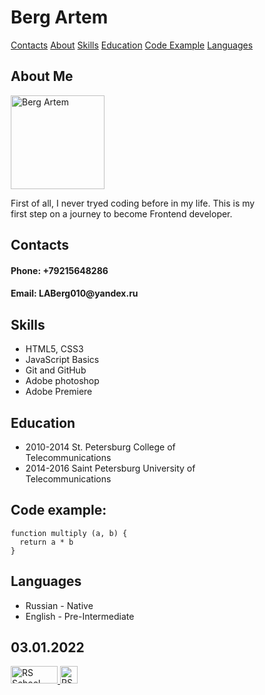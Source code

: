 
<!DOCTYPE html>
<html lang="en">
<head>
<title>Page Title</title>
<meta charset="UTF-8">
<meta name="viewport" content="width=device-width, initial-scale=1">
<style>
* {
    box-sizing: border-box;
}

body {
    font-family: Arial;
    margin: 0;
}

.header {
    padding: 80px;
    text-align: center;
    background: #4169E1;
    color: white;
}

.header h1 {
    font-size: 40px;
}

.navbar {
    overflow: hidden;
    background-color: #333;
}

.navbar a {
    float: left;
    display: block;
    color: white;
    text-align: center;
    padding: 14px 20px;
    text-decoration: none;
}


.navbar a.right {
    float: inline-end;
}

.navbar a:hover {
    background-color: #ddd;
    color: black;
}

.row {  
    display: -ms-flexbox; /* IE10 */
    display: flex;
    -ms-flex-wrap: wrap; /* IE10 */
    flex-wrap: wrap;
}

.side {
    -ms-flex: 30%; /* IE10 */
    flex: 30%;
    background-color: #f1f1f1;
    padding: 20px;
}

.main {   
    -ms-flex: 70%; /* IE10 */
    flex: 70%;
    background-color: white;
    padding: 20px;
}


.footer {
    padding: 20px;
    text-align: center;
    background: #4169E1;
}

.footerCourse {
  text-decoration: none;
}

.footerCourse img {
  display: block;
  width: 75px;
  height: 28px;
}

.footerGit img {
  display: block;
  width: 28px;
  height: 28px;
}

html {
  scroll-behavior: smooth;
}

.CodeExample {
  padding-block-start: 16px;
  padding-inline-end: 34px;
  padding-block-end: 16px;
  padding-left: 34px;
  margin-top: 0;
  margin-bottom: 0;
  font-family: monospace;
  font-size: 16px;
  line-height: 28px;
  background-color: #f5f5f5;
}


</style>
</head>
<body>

<div class="header">
  <h1>Berg Artem</h1>
</div>

<div class="navbar">
  <a href="#Contacts">Contacts</a>
  <a href="#About">About</a>
  <a href="#Skills">Skills</a>
  <a href="#Education">Education</a>
  <a href="#CodeExample">Code Example</a>
  <a href="#Languages">Languages</a>
</div>

<div class="row">
  <div class="side">
      <h2 id="About">About Me</h2>
      <img src="https://avatars.githubusercontent.com/u/93256627" width="150" height="150" alt="Berg Artem" />
      <p>First of all, I never tryed coding before in my life. This is my first step on a journey to become Frontend developer.</p>
  </div>
  <div class="main">
      <h2 id="Contacts">Contacts</h2>
      <h4 id="phone"><strong>Phone</strong>: +79215648286</h4>
      <h4 id="email"><strong>Email</strong>: LABerg010@yandex.ru</h4>  

<h2 id="Skills">Skills</h2>
<ul>
  <li>HTML5, CSS3</li>
  <li>JavaScript Basics</li>
  <li>Git and GitHub</li>
  <li>Adobe photoshop</li>
  <li>Adobe Premiere </li>
</ul>
      <h2 id="Education">Education</h2>
<ul>
  <li>2010-2014 St. Petersburg College of Telecommunications</li>
  <li>2014-2016 Saint Petersburg University of Telecommunications</li>
</ul>
      <h2 id="CodeExample"><strong>Code example:</strong></h2>
<div class="CodeExample"><div class="highlight"><pre class="highlight"><code>function multiply (a, b) {
  return a * b
} 
</code></pre></div></div>
      <h2 id="Languages">Languages</h2>
      <ul>
  <li>Russian - Native</li>
  <li>English - Pre-Intermediate</li>
</ul>

</div>
</div>

<div class="footer">
  <h2>03.01.2022</h2>
  <a class="footerCourse" href="https://rs.school/js-stage0" title="Link to RS School course" aria-label="Link to RS School course">
            <img src="https://rs.school/images/rs_school_js.svg" width="75" height="28" alt="RS School" />
          </a>
<a class="footerGit" href="https://github.com/DLMT160" title="Link to GitHub Account" aria-label="Link to GitHub Account">
            <img src="https://github.githubassets.com/images/modules/logos_page/GitHub-Mark.png" width="28" height="28" alt="RS School" />
          </a>

</div>

</body>
</html>



